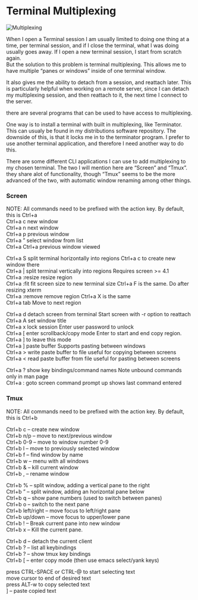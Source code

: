 # Terminal Multiplexing

![](https://github.dev/Ramiraz80/LearningBlog/blob/d745ad9e111443b787e4b0c4b1b654bf32aacfb7/TerminalMultiplexing/TerminalMultiplexing.md%23L3 "Multiplexing")

When I open a Terminal session I am usually limited to doing one thing at a time, per terminal session, and if I close the terminal, what I was doing usually goes away. If I open a new terminal session, I start from scratch again.  
But the solution to this problem is terminal multiplexing. This allows me to have multiple “panes or windows” inside of one terminal window.

It also gives me the ability to detach from a session, and reattach later. This is particularly helpful when working on a remote server, since I can detach my multiplexing session, and then reattach to it, the next time I connect to the server.

there are several programs that can be used to have access to multiplexing.

One way is to install a terminal with built in multiplexing, like Terminator. This can usualy be found in my distributions software repository. The downside of this, is that it locks me in to the terminator program. I prefer to use another terminal application, and therefore I need another way to do this.

There are some different CLI applications I can use to add multiplexing to my chosen terminal. The two I will mention here are “Screen” and “Tmux”. they share alot of functionality, though “Tmux” seems to be the more advanced of the two, with automatic window renaming among other things.

### Screen

NOTE: All commands need to be prefixed with the action key. By default, this is Ctrl+a  
Ctrl+a c new window  
Ctrl+a n next window  
Ctrl+a p previous window  
Ctrl+a ” select window from list  
Ctrl+a Ctrl+a previous window viewed

Ctrl+a S split terminal horizontally into regions Ctrl+a c to create new window there  
Ctrl+a | split terminal vertically into regions Requires screen >= 4.1  
Ctrl+a :resize resize region  
Ctrl+a :fit fit screen size to new terminal size Ctrl+a F is the same. Do after resizing xterm  
Ctrl+a :remove remove region Ctrl+a X is the same  
Ctrl+a tab Move to next region

Ctrl+a d detach screen from terminal Start screen with -r option to reattach  
Ctrl+a A set window title  
Ctrl+a x lock session Enter user password to unlock  
Ctrl+a [ enter scrollback/copy mode Enter to start and end copy region. Ctrl+a ] to leave this mode  
Ctrl+a ] paste buffer Supports pasting between windows  
Ctrl+a > write paste buffer to file useful for copying between screens  
Ctrl+a < read paste buffer from file useful for pasting between screens

Ctrl+a ? show key bindings/command names Note unbound commands only in man page  
Ctrl+a : goto screen command prompt up shows last command entered

### Tmux

NOTE: All commands need to be prefixed with the action key. By default, this is Ctrl+b

Ctrl+b c – create new window  
Ctrl+b n/p – move to next/previous window  
Ctrl+b 0-9 – move to window number 0-9  
Ctrl+b l – move to previously selected window  
Ctrl+b f – find window by name  
Ctrl+b w – menu with all windows  
Ctrl+b & – kill current window  
Ctrl+b , – rename window

Ctrl+b % – split window, adding a vertical pane to the right  
Ctrl+b ” – split window, adding an horizontal pane below  
Ctrl+b q – show pane numbers (used to switch between panes)  
Ctrl+b o – switch to the next pane  
Ctrl+b left/right – move focus to left/right pane  
Ctrl+b up/down – move focus to upper/lower pane  
Ctrl+b ! – Break current pane into new window  
Ctrl+b x – Kill the current pane.

Ctrl+b d – detach the current client  
Ctrl+b ? – list all keybindings  
Ctrl+b ? – show tmux key bindings  
Ctrl+b [ – enter copy mode (then use emacs select/yank keys)

press CTRL-SPACE or CTRL-@ to start selecting text  
move cursor to end of desired text  
press ALT-w to copy selected text  
] – paste copied text
